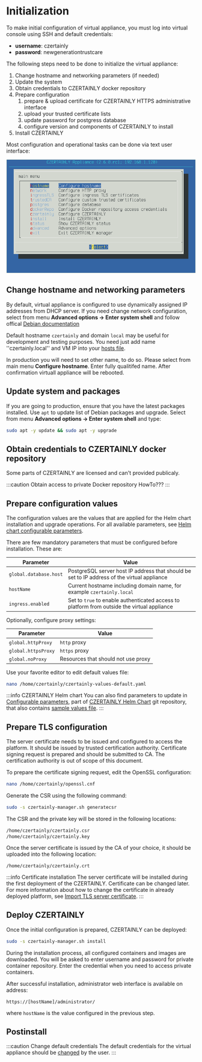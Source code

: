 # Initialization

To make initial configuration of virtual appliance, you must log into virtual console using SSH and default credentials:
* **username**: czertainly
* **password**: newgenerationtrustcare

The following steps need to be done to initialize the virtual appliance:
1. Change hostname and networking parameters (if needed)
2. Update the system
3. Obtain credentials to CZERTAINLY docker repository
3. Prepare configuration
   1. prepare & upload certificate for CZERTAINLY HTTPS administrative interface
   1. upload your trusted certificate lists
   3. update password for postgress database
   4. configure version and components of CZERTAINLY to install
4. Install CZERTAINLY

Most configuration and operational tasks can be done via text user interface:

![CZERTAINLY TUI](../../../assets/CZERTAINLY-TUI.png)

## Change hostname and networking parameters

By default, virtual appliance is configured to use dynamically assigned IP addresses from DHCP server. If you need change network configuration, select from menu **Advanced options -> Enter system shell** and follow offical [Debian documentation](https://wiki.debian.org/NetworkConfiguration#Configuring_the_interface_manually)

Default hostname `czertainly` and domain `local` may be useful for development and testing purposes. You need just add name ''czertainly.local'' and VM IP into your [hosts file](https://www.howtogeek.com/27350/beginner-geek-how-to-edit-your-hosts-file/).

In production you will need to set other name, to do so. Please select from main menu **Configure hostname**. Enter fully qualitifed name. After confirmation virtuall appliance will be rebooted.

## Update system and packages

If you are going to production, ensure that you have the latest packages installed. Use `apt` to update list of Debian packages and upgrade. Select from menu **Advanced options -> Enter system shell** and type:
```bash
sudo apt -y update && sudo apt -y upgrade
```

## Obtain credentials to CZERTAINLY docker repository

Some parts of CZERTAINLY are licensed and can't provided publicaly.

:::caution Obtain access to private Docker repository
HowTo???
:::


## Prepare configuration values

The configuration values are the values that are applied for the Helm chart installation and upgrade operations.
For all available parameters, see [Helm chart configurable parameters](../deployment-helm/configurable-parameters).

There are few mandatory parameters that must be configured before installation. These are:

| Parameter              | Value                                                                                       |
|------------------------|---------------------------------------------------------------------------------------------|
| `global.database.host` | PostgreSQL server host IP address that should be set to IP address of the virtual appliance |
| `hostName`             | Current hostname including domain name, for example `czertainly.local`                      |
| `ingress.enabled`      | Set to `true` to enable authenticated access to platform from outside the virtual appliance |

Optionally, configure proxy settings:

| Parameter           | Value                               |
|---------------------|-------------------------------------|
| `global.httpProxy`  | `http` proxy                        |
| `global.httpsProxy` | `https` proxy                       |
| `global.noProxy`    | Resources that should not use proxy |

Use your favorite editor to edit default values file:
```bash
nano /home/czertainly/czertainly-values-default.yaml
```

:::info CZERTAINLY Helm chart
You can also find parameters to update in [Configurable parameters](https://github.com/3KeyCompany/CZERTAINLY-Helm-Charts/tree/develop/charts/czertainly#configurable-parameters), part of [CZERTAINLY Helm Chart](https://github.com/3KeyCompany/CZERTAINLY-Helm-Charts/tree/develop/charts/czertainly) git repository, that also contains [sample values file](https://github.com/3KeyCompany/CZERTAINLY-Helm-Charts/blob/develop/charts/czertainly/values.yaml).
:::

## Prepare TLS configuration

The server certificate needs to be issued and configured to access the platform. It should be issued by trusted certification authority. 
Certificate signing request is prepared and should be submitted to CA. The certification authority is out of scope of this document.

To prepare the certificate signing request, edit the OpenSSL configuration:
```bash
nano /home/czertainly/openssl.cnf
```

Generate the CSR using the following command:
```bash
sudo -s czertainly-manager.sh generatecsr
```

The CSR and the private key will be stored in the following locations:
```
/home/czertainly/czertainly.csr
/home/czertainly/czertainly.key
```

Once the server certificate is issued by the CA of your choice, it should be uploaded into the following location:
```
/home/czertainly/czertainly.crt
```

:::info Certificate installation
The server certificate will be installed during the first deployment of the CZERTAINLY. Certificate can be changed later. For more information about how to change the certificate in already deployed platform, see [Import TLS server certificate](operations#import-tls-server-certificate).
:::

## Deploy CZERTAINLY

Once the initial configuration is prepared, CZERTAINLY can be deployed:
```bash
sudo -s czertainly-manager.sh install 
```

During the installation process, all configured containers and images are downloaded.
You will be asked to enter username and password for private container repository. Enter the credential when you need to access private containers.

After successful installation, administrator web interface is available on address:
```
https://[hostName]/administrator/
```
where `hostName` is the value configured in the previous step.

## Postinstall 

:::caution Change default credentials
The default credentials for the virtual appliance should be [changed](https://docs.czertainly.com/docs/installation-guide/deployment/deployment-appliance/operations/#change-user-password) by the user.
:::
